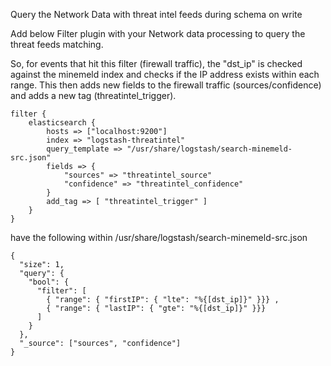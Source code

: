 Query the Network Data with threat intel feeds during schema on write

Add below Filter plugin with your Network data processing to query the threat feeds matching.

So, for events that hit this filter (firewall traffic), the "dst_ip" is checked against the minemeld index and checks if the IP address exists within each range. This then adds new fields to the firewall traffic (sources/confidence) and adds a new tag (threatintel_trigger).

```
filter {
    elasticsearch {
        hosts => ["localhost:9200"]
        index => "logstash-threatintel"
        query_template => "/usr/share/logstash/search-minemeld-src.json"
        fields => {
            "sources" => "threatintel_source"
            "confidence" => "threatintel_confidence"
        }
        add_tag => [ "threatintel_trigger" ]
    }
}
```

have the following within /usr/share/logstash/search-minemeld-src.json


```
{
  "size": 1,
  "query": {
    "bool": {
      "filter": [
        { "range": { "firstIP": { "lte": "%{[dst_ip]}" }}} ,
        { "range": { "lastIP": { "gte": "%{[dst_ip]}" }}}
      ]
    }
  },
  "_source": ["sources", "confidence"]
}
```
